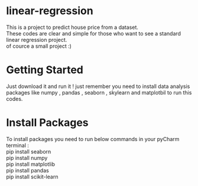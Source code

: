 # linear-regression
This is a project to predict house price from a dataset.
</br>
These codes are clear and simple for those who want to see a standard linear regression project.
</br>
of cource a small project :)
# Getting Started
Just download it and run it ! just remember you need to install data analysis packages like numpy , pandas , seaborn , skylearn and matplotbil  to run this codes.
# Install Packages
To install packages you need to run below commands in your pyCharm terminal :
</br>
pip install seaborn
</br>
pip install numpy
</br>
pip install matplotlib
</br>
pip install pandas
</br>
pip install scikit-learn
